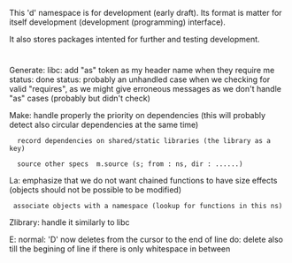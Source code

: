 This 'd' namespace is for development (early draft). Its format is matter
for itself development (development (programming) interface).

It also stores packages intented for further and testing development.

#
  Generate:
      libc:
          add "as" token as my header name when they require me
          status: done
          status: probably an unhandled case when we checking for valid
                  "requires", as we might give erroneous messages as we
                  don't handle "as" cases (probably but didn't check)

  Make:
      handle properly the priority on dependencies (this will probably
      detect also circular dependencies at the same time)

      record dependencies on shared/static libraries (the library as a key)

      source other specs  m.source (s; from : ns, dir : ......)

  La:
     emphasize that we do not want chained functions to have size effects
     (objects should not be possible to be modified)

     associate objects with a namespace (lookup for functions in this ns)

  Zlibrary:
     handle it similarly to libc

  E:
     normal:
         'D' now deletes from the cursor to the end of line
              do: delete also till the begining of line if there is only
                  whitespace in between
#

